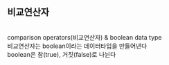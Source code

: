 ## 비교연산자
<br>comparison operators(비교연산자) & boolean data type
<br>비교연산자는 boolean이라는 데이터타입을 만들어낸다
<br>boolean은 참(true), 거짓(false)로 나뉜다
